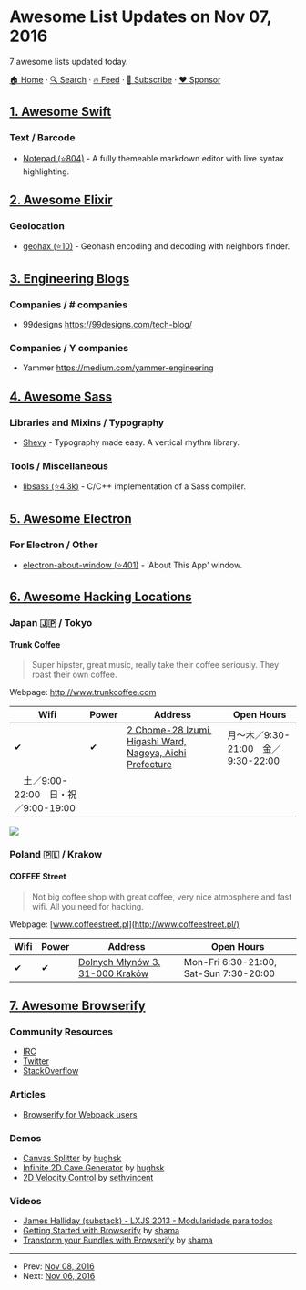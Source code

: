 # Awesome List Updates on Nov 07, 2016

7 awesome lists updated today.

[🏠 Home](/README.md) · [🔍 Search](https://www.trackawesomelist.com/search/) · [🔥 Feed](https://www.trackawesomelist.com/rss.xml) · [📮 Subscribe](https://trackawesomelist.us17.list-manage.com/subscribe?u=d2f0117aa829c83a63ec63c2f&id=36a103854c) · [❤️  Sponsor](https://github.com/sponsors/theowenyoung)



## [1. Awesome Swift](/content/matteocrippa/awesome-swift/README.md)

### Text / Barcode

*   [Notepad (⭐804)](https://github.com/ruddfawcett/Notepad) - A fully themeable markdown editor with live syntax highlighting.

## [2. Awesome Elixir](/content/h4cc/awesome-elixir/README.md)

### Geolocation

*   [geohax (⭐10)](https://github.com/evuez/geohax) - Geohash encoding and decoding with neighbors finder.

## [3. Engineering Blogs](/content/kilimchoi/engineering-blogs/README.md)

### Companies / \# companies

*   99designs <https://99designs.com/tech-blog/>

### Companies / Y companies

*   Yammer <https://medium.com/yammer-engineering>

## [4. Awesome Sass](/content/Famolus/awesome-sass/README.md)

### Libraries and Mixins / Typography

*   [Shevy](http://kyleshevlin.github.io/shevy/) - Typography made easy. A vertical rhythm library.

### Tools / Miscellaneous

*   [libsass (⭐4.3k)](https://github.com/sass/libsass) - C/C++ implementation of a Sass compiler.

## [5. Awesome Electron](/content/sindresorhus/awesome-electron/README.md)

### For Electron / Other

*   [electron-about-window (⭐401)](https://github.com/rhysd/electron-about-window) - 'About This App' window.

## [6. Awesome Hacking Locations](/content/daviddias/awesome-hacking-locations/README.md)

### Japan 🇯🇵 / Tokyo

#### Trunk Coffee

> Super hipster, great music, really take their coffee seriously. They roast their own coffee.

Webpage: <http://www.trunkcoffee.com>

| Wifi                         | Power | Address                                                                                      | Open Hours                  |
| ---------------------------- | ----- | -------------------------------------------------------------------------------------------- | --------------------------- |
| ✔                            | ✔     | [2 Chome-28 Izumi, Higashi Ward, Nagoya, Aichi Prefecture](https://goo.gl/maps/HbL87xYSzsA2) | 月～木／9:30-21:00　金／9:30-22:00 |
| 　土／9:00-22:00　日・祝／9:00-19:00 |       |                                                                                              |                             |

![](http://www.speedtest.net/result/5777729518.png)

### Poland 🇵🇱 / Krakow

#### COFFEE Street

> Not big coffee shop with great coffee, very nice atmosphere and fast wifi. All you need for hacking.

Webpage: [www.coffeestreet.pl](http://www.coffeestreet.pl/)

| Wifi | Power | Address                                                             | Open Hours                             |
| ---- | ----- | ------------------------------------------------------------------- | -------------------------------------- |
| ✔    | ✔     | [Dolnych Młynów 3. 31-000 Kraków](https://goo.gl/maps/WY8CapFQ2N72) | Mon-Fri 6:30-21:00, Sat-Sun 7:30-20:00 |

## [7. Awesome Browserify](/content/browserify/awesome-browserify/README.md)

### Community Resources

*   [IRC](http://webchat.freenode.net/?channels=browserify)
*   [Twitter](http://twitter.com/browserify)
*   [StackOverflow](http://stackoverflow.com/questions/tagged/browserify)

### Articles

*   [Browserify for Webpack users](https://gist.github.com/substack/68f8d502be42d5cd4942)

### Demos

*   [Canvas Splitter](http://requirebin.com/?gist=maxogden/9576799) by [hughsk](http://github.com/hughsk)
*   [Infinite 2D Cave Generator](http://requirebin.com/?gist=maxogden/9557700) by [hughsk](http://github.com/hughsk)
*   [2D Velocity Control](http://requirebin.com/?gist=maxogden/9557776) by [sethvincent](http://github.com/sethvincent)

### Videos

*   [James Halliday (substack) - LXJS 2013 - Modularidade para todos](https://www.youtube.com/watch?v=DCQNm6yiZh0)
*   [Getting Started with Browserify](https://www.youtube.com/watch?v=CTAa8IcQh1U) by [shama](https://github.com/shama/)
*   [Transform your Bundles with Browserify](https://www.youtube.com/watch?v=Uk2bgp8OLT8) by [shama](https://github.com/shama/)

---

- Prev: [Nov 08, 2016](/content/2016/11/08/README.md)
- Next: [Nov 06, 2016](/content/2016/11/06/README.md)